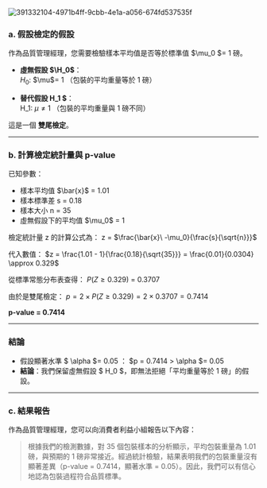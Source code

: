 ![391332104-4971b4ff-9cbb-4e1a-a056-674fd537535f](https://github.com/user-attachments/assets/288399fe-aab0-42ec-a62e-0a3143a3a71e)

### **a. 假設檢定的假設**

作為品質管理經理，您需要檢驗樣本平均值是否等於標準值 $\mu_0 \$= 1 磅。

- **虛無假設 $\H_0\$**：  
  $H_0$: $\mu\$= 1
  （包裝的平均重量等於 1 磅）

- **替代假設 H_1 \$**：  
  H_1: $\mu \neq 1$ 
  （包裝的平均重量與 1 磅不同）

這是一個 **雙尾檢定**。

---

### **b. 計算檢定統計量與 p-value**

已知參數：
- 樣本平均值 $\bar{x}\$ = 1.01
- 樣本標準差 s = 0.18
- 樣本大小 n = 35
- 虛無假設下的平均值 $\mu_0\$ = 1

檢定統計量  z  的計算公式為：
z = $\frac{\bar{x}\ -\mu_0}{\frac{s}{\sqrt{n}}}\$

代入數值：
$z = \frac{1.01 - 1}{\frac{0.18}{\sqrt{35}}} = \frac{0.01}{0.0304} \approx 0.329$

從標準常態分布表查得：
$P(Z \geq 0.329)$ = 0.3707

由於是雙尾檢定：
$p = 2 \times P(Z \geq 0.329) = 2 \times 0.3707 = 0.7414$

**p-value = 0.7414**

---

### **結論**

- 假設顯著水準 $ \alpha $= 0.05 ：
  $p = 0.7414 > \alpha $= 0.05
- **結論**：我們保留虛無假設 $ H_0 $，即無法拒絕「平均重量等於 1 磅」的假設。

---

### **c. 結果報告**

作為品質管理經理，您可以向消費者利益小組報告以下內容：

> 根據我們的檢測數據，對 35 個包裝樣本的分析顯示，平均包裝重量為 1.01 磅，與預期的 1 磅非常接近。經過統計檢驗，結果表明我們的包裝重量沒有顯著差異（p-value = 0.7414，顯著水準 = 0.05）。因此，我們可以有信心地認為包裝過程符合品質標準。
